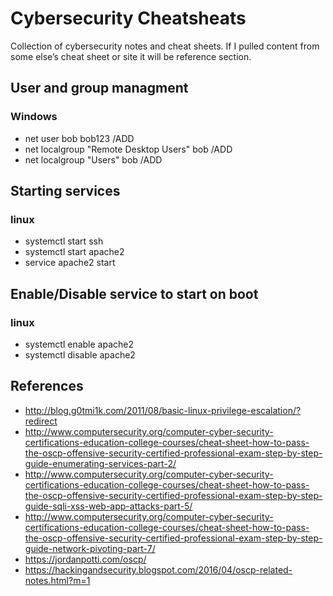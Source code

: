 # Cybersecurity Cheatsheats
Collection of cybersecurity notes and cheat sheets.  If I pulled content from some else’s cheat sheet or site it will be reference section.

## User and group managment

### Windows

* net user bob bob123 /ADD
* net localgroup "Remote Desktop Users" bob /ADD
* net localgroup "Users" bob /ADD

## Starting services 

### linux

* systemctl start ssh
* systemctl start apache2
* service apache2 start

## Enable/Disable service to start on boot

### linux

* systemctl enable apache2
* systemctl disable apache2



## References

* http://blog.g0tmi1k.com/2011/08/basic-linux-privilege-escalation/?redirect
* http://www.computersecurity.org/computer-cyber-security-certifications-education-college-courses/cheat-sheet-how-to-pass-the-oscp-offensive-security-certified-professional-exam-step-by-step-guide-enumerating-services-part-2/
* http://www.computersecurity.org/computer-cyber-security-certifications-education-college-courses/cheat-sheet-how-to-pass-the-oscp-offensive-security-certified-professional-exam-step-by-step-guide-sqli-xss-web-app-attacks-part-5/
* http://www.computersecurity.org/computer-cyber-security-certifications-education-college-courses/cheat-sheet-how-to-pass-the-oscp-offensive-security-certified-professional-exam-step-by-step-guide-network-pivoting-part-7/
* https://jordanpotti.com/oscp/
* https://hackingandsecurity.blogspot.com/2016/04/oscp-related-notes.html?m=1
